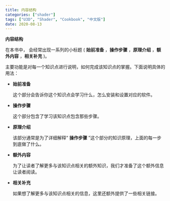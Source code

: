 ```yaml
---
title: 内容结构
categories: ["shader"]
tags: ["U3D", "Shader", "Cookbook", "中文版"]
date: 2020-08-13
---
```


**内容结构** 

在本书中， 会经常出现一系列的小标题 ( **始前准备** ，**操作步骤** ，**原理介绍** ，**额外内容** ，**相关补充** )。

主要功能是对每一个知识点进行说明，如何完成该知识点的掌握。下面说明具体的用法： 




- **始前准备** 

  这个部分会告诉你这个知识点会学习什么，怎么安装和设置对应的软件。 

- **操作步骤**

  这个部分包含了学习该知识点包含那些步骤。

- **原理介绍**

  该部分通常是为了详细解释“ **操作步骤** ”这个部分的知识原理，上面的每一步到底做了什么。

- **额外内容**

  为了让读者了解更多与该知识点相关的额外知识，我们才准备了这个额外信息让读者阅读。

- **相关补充**

  如果想了解更多与该知识点相关的信息，这里还额外提供了一些相关链接。
